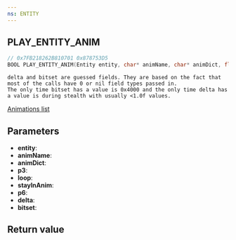 ```yaml
---
ns: ENTITY
---
```

## PLAY_ENTITY_ANIM

```c
// 0x7FB218262B810701 0x878753D5
BOOL PLAY_ENTITY_ANIM(Entity entity, char* animName, char* animDict, float p3, BOOL loop, BOOL stayInAnim, BOOL p6, float delta, Any bitset);
```

```
delta and bitset are guessed fields. They are based on the fact that most of the calls have 0 or nil field types passed in.  
The only time bitset has a value is 0x4000 and the only time delta has a value is during stealth with usually <1.0f values.  
```

[Animations list](https://alexguirre.github.io/animations-list/)

## Parameters
* **entity**: 
* **animName**: 
* **animDict**: 
* **p3**: 
* **loop**: 
* **stayInAnim**: 
* **p6**: 
* **delta**: 
* **bitset**: 

## Return value
